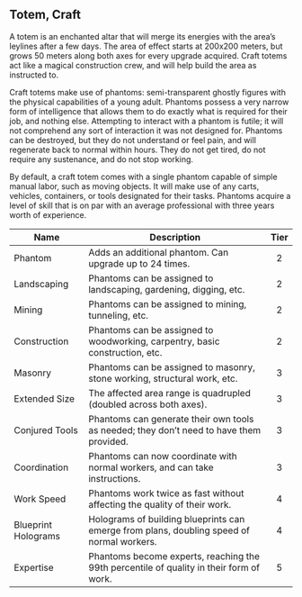 ## Totem, Craft

A totem is an enchanted altar that will merge its energies with the area’s leylines after a few days. The area of effect starts at 200x200 meters, but grows 50 meters along both axes for every upgrade acquired. Craft totems act like a magical construction crew, and will help build the area as instructed to.

Craft totems make use of phantoms: semi-transparent ghostly figures with the physical capabilities of a young adult. Phantoms possess a very narrow form of intelligence that allows them to do exactly what is required for their job, and nothing else. Attempting to interact with a phantom is futile; it will not comprehend any sort of interaction it was not designed for. Phantoms can be destroyed, but they do not understand or feel pain, and will regenerate back to normal within hours. They do not get tired, do not require any sustenance, and do not stop working.

By default, a craft totem comes with a single phantom capable of simple manual labor, such as moving objects. It will make use of any carts, vehicles, containers, or tools designated for their tasks. Phantoms acquire a level of skill that is on par with an average professional with three years worth of experience.

 **Name**            | **Description**                                                                           | **Tier** 
---------------------|-------------------------------------------------------------------------------------------|:--------:
 Phantom             | Adds an additional phantom. Can upgrade up to 24 times.                                   | 2        
 Landscaping         | Phantoms can be assigned to landscaping, gardening, digging, etc.                         | 2        
 Mining              | Phantoms can be assigned to mining, tunneling, etc.                                       | 2        
 Construction        | Phantoms can be assigned to woodworking, carpentry, basic construction, etc.              | 2        
 Masonry             | Phantoms can be assigned to masonry, stone working, structural work, etc.                 | 3        
 Extended Size       | The affected area range is quadrupled (doubled across both axes).                         | 3        
 Conjured Tools      | Phantoms can generate their own tools as needed; they don’t need to have them provided.   | 3        
 Coordination        | Phantoms can now coordinate with normal workers, and can take instructions.               | 3        
 Work Speed          | Phantoms work twice as fast without affecting the quality of their work.                  | 4        
 Blueprint Holograms | Holograms of building blueprints can emerge from plans, doubling speed of normal workers. | 4        
 Expertise           | Phantoms become experts, reaching the 99th percentile of quality in their form of work.   | 5        
